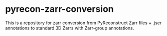# pyrecon-zarr-conversion
This is a repository for zarr conversion from PyReconstruct Zarr files + .jser annotations to standard 3D Zarrs with Zarr-group annotations.
